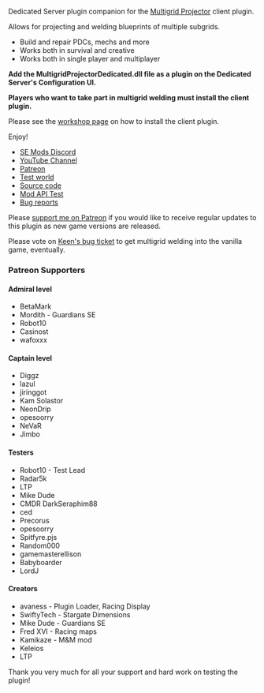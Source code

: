 Dedicated Server plugin companion for the [Multigrid Projector](https://steamcommunity.com/sharedfiles/filedetails/?id=2415983416) client plugin.

Allows for projecting and welding blueprints of multiple subgrids.

- Build and repair PDCs, mechs and more
- Works both in survival and creative
- Works both in single player and multiplayer

**Add the MultigridProjectorDedicated.dll file as a plugin on the Dedicated Server's Configuration UI.**

**Players who want to take part in multigrid welding must install the client plugin.**

Please see the [workshop page](https://steamcommunity.com/sharedfiles/filedetails/?id=2415983416) on how to install the client plugin.

Enjoy!

- [SE Mods Discord](https://discord.gg/PYPFPGf3Ca)
- [YouTube Channel](https://www.youtube.com/channel/UCc5ar3cW9qoOgdBb1FM_rxQ)
- [Patreon](https://www.patreon.com/semods)
- [Test world](https://steamcommunity.com/sharedfiles/filedetails/?id=2420963329)
- [Source code](https://github.com/viktor-ferenczi/multigrid-projector)
- [Mod API Test](https://steamcommunity.com/sharedfiles/filedetails/?id=2433810091)
- [Bug reports](https://discord.gg/x3Z8Ug5YkQ)

Please [support me on Patreon](https://www.patreon.com/semods) if you would like to receive regular updates to this plugin as new game versions are released.

Please vote on [Keen's bug ticket](https://support.keenswh.com/spaceengineers/pc/topic/multigrid-support-for-projectors) to get multigrid welding into the vanilla game, eventually.

### Patreon Supporters

#### Admiral level
- BetaMark
- Mordith - Guardians SE
- Robot10
- Casinost
- wafoxxx

#### Captain level
- Diggz
- lazul
- jiringgot
- Kam Solastor
- NeonDrip
- opesoorry
- NeVaR
- Jimbo

#### Testers

- Robot10 - Test Lead
- Radar5k
- LTP
- Mike Dude
- CMDR DarkSeraphim88
- ced
- Precorus
- opesoorry
- Spitfyre.pjs
- Random000
- gamemasterellison
- Babyboarder
- LordJ

#### Creators

- avaness - Plugin Loader, Racing Display
- SwiftyTech - Stargate Dimensions
- Mike Dude - Guardians SE
- Fred XVI - Racing maps
- Kamikaze - M&M mod
- Keleios
- LTP

Thank you very much for all your support and hard work on testing the plugin!